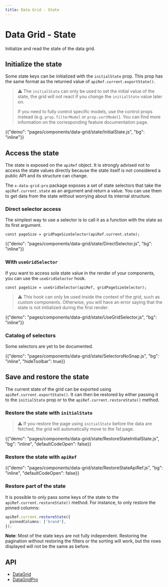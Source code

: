 ```yaml
---
title: Data Grid - State
---
```


# Data Grid - State

<p class="description">Initialize and read the state of the data grid.</p>

## Initialize the state

Some state keys can be initialized with the `initialState` prop.
This prop has the same format as the returned value of `apiRef.current.exportState()`.

> ⚠️ The `initialState` can only be used to set the initial value of the state, the grid will not react if you change the `initialState` value later on.
>
> If you need to fully control specific models, use the control props instead (e.g. `prop.filterModel` or `prop.sortModel`).
> You can find more information on the corresponding feature documentation page.

{{"demo": "pages/components/data-grid/state/InitialState.js", "bg": "inline"}}

## Access the state [<span class="plan-pro"></span>](https://mui.com/store/items/material-ui-pro/)

The state is exposed on the `apiRef` object.
It is strongly advised not to access the state values directly because the state itself is not considered a public API and its structure can change.

The `x-data-grid-pro` package exposes a set of state selectors that take the `apiRef.current.state` as an argument and return a value.
You can use them to get data from the state without worrying about its internal structure.

### Direct selector access

The simplest way to use a selector is to call it as a function with the state as its first argument.

```tsx
const pageSize = gridPageSizeSelector(apiRef.current.state);
```

{{"demo": "pages/components/data-grid/state/DirectSelector.js", "bg": "inline"}}

### With `useGridSelector`

If you want to access sole state value in the render of your components, you can use the `useGridSelector` hook.

```tsx
const pageSize = useGridSelector(apiRef, gridPageSizeSelector);
```

> ⚠️ This hook can only be used inside the context of the grid, such as custom components. Otherwise, you will have an error saying that the state is not initialized during the first render.

{{"demo": "pages/components/data-grid/state/UseGridSelector.js", "bg": "inline"}}

### Catalog of selectors

Some selectors are yet to be documented.

{{"demo": "pages/components/data-grid/state/SelectorsNoSnap.js", "bg": "inline", "hideToolbar": true}}

## Save and restore the state

The current state of the grid can be exported using `apiRef.current.exportState()`.
It can then be restored by either passing it to the `initialState` prop or to the `apiRef.current.restoreState()` method.

### Restore the state with `initialState`

> ⚠️ If you restore the page using `initialState` before the data are fetched, the grid will automatically move to the 1st page.

{{"demo": "pages/components/data-grid/state/RestoreStateInitialState.js", "bg": "inline", "defaultCodeOpen": false}}

### Restore the state with `apiRef` [<span class="plan-pro"></span>](https://mui.com/store/items/material-ui-pro/)

{{"demo": "pages/components/data-grid/state/RestoreStateApiRef.js", "bg": "inline", "defaultCodeOpen": false}}

### Restore part of the state

It is possible to only pass some keys of the state to the `apiRef.current.restoreState()` method.
For instance, to only restore the pinned columns:

```ts
apiRef.current.restoreState({
  pinnedColumns: ['brand'],
});
```

**Note**: Most of the state keys are not fully independent.
Restoring the pagination without restoring the filters or the sorting will work, but the rows displayed will not be the same as before.

## API

- [DataGrid](/api/data-grid/data-grid/)
- [DataGridPro](/api/data-grid/data-grid-pro/)
